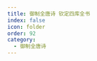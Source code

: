 ```yaml
---
title: 御制全唐诗 钦定四库全书
index: false
icon: folder
order: 92
category:
  - 御制全唐诗
---
```


<AutoCatalog  />
